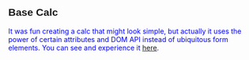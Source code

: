 <h2 style="font-family : Arial">Base Calc</h2>
<p style="color : blue">It was fun creating a calc that might look simple, but actually it uses the power of certain attributes and DOM API instead of ubiquitous form elements. You can see and experience it <a href="https://pavelivanov4.github.io/BaseCalc/">here</a>.</p>
